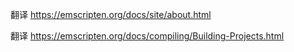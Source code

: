 翻译 https://emscripten.org/docs/site/about.html

翻译 https://emscripten.org/docs/compiling/Building-Projects.html